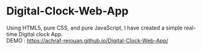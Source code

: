 # Digital-Clock-Web-App
Using HTML5, pure CSS, and pure JavaScript, I have created a simple real-time Digital clock App.
<br>DEMO : https://achraf-rejouan.github.io/Digital-Clock-Web-App/
